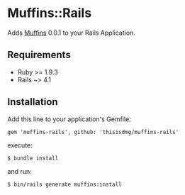 # Muffins::Rails

Adds [Muffins](https://github.com/thisisdmg/muffins "Muffins") 0.0.1 to your Rails Application.

## Requirements

- Ruby >= 1.9.3
- Rails ~> 4.1

## Installation

Add this line to your application's Gemfile:

    gem 'muffins-rails', github: 'thisisdmg/muffins-rails'

execute:

    $ bundle install

and run:

    $ bin/rails generate muffins:install
